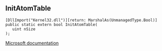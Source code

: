 ## InitAtomTable

```
[DllImport("Kernel32.dll")][return: MarshalAs(UnmanagedType.Bool)]
public static extern bool InitAtomTable(
   uint nSize
);
```

[Microsoft documentation](https://docs.microsoft.com/en-us/windows/win32/api/winbase/nf-winbase-initatomtable)
